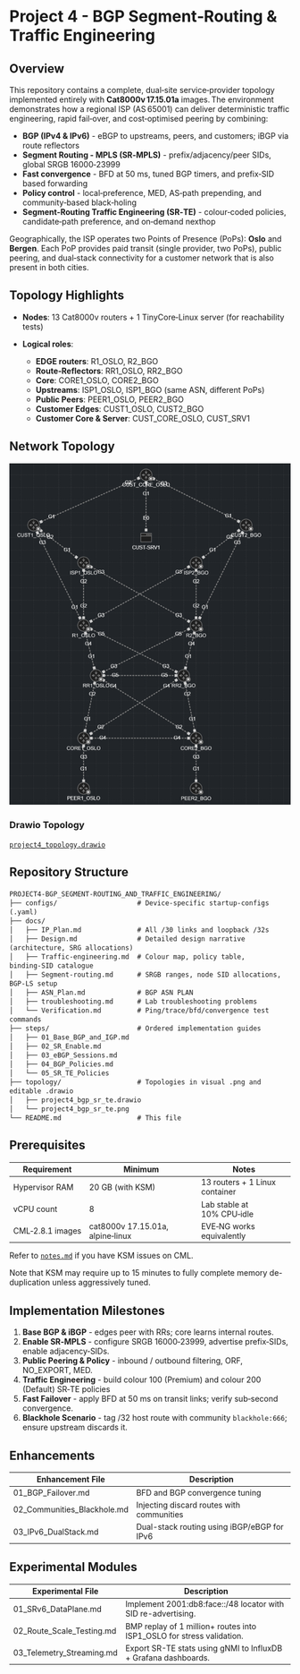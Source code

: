 # Project 4 - BGP Segment‑Routing & Traffic Engineering

## Overview

This repository contains a complete, dual‑site service‑provider topology implemented entirely with **Cat8000v 17.15.01a** images. The environment demonstrates how a regional ISP (AS 65001) can deliver deterministic traffic engineering, rapid fail‑over, and cost‑optimised peering by combining:

* **BGP (IPv4 & IPv6)** - eBGP to upstreams, peers, and customers; iBGP via route reflectors
* **Segment Routing - MPLS (SR‑MPLS)** - prefix/adjacency/peer SIDs, global SRGB 16000‑23999
* **Fast convergence** - BFD at 50 ms, tuned BGP timers, and prefix‑SID based forwarding
* **Policy control** - local‑preference, MED, AS‑path prepending, and community‑based black‑holing
* **Segment‑Routing Traffic Engineering (SR‑TE)** - colour‑coded policies, candidate‑path preference, and on‑demand nexthop

Geographically, the ISP operates two Points of Presence (PoPs): **Oslo** and **Bergen**. Each PoP provides paid transit (single provider, two PoPs), public peering, and dual‑stack connectivity for a customer network that is also present in both cities.

## Topology Highlights

* **Nodes**: 13 Cat8000v routers + 1 TinyCore‑Linux server (for reachability tests)
* **Logical roles**:

  * **EDGE routers**: R1_OSLO, R2_BGO
  * **Route‑Reflectors**: RR1_OSLO, RR2_BGO
  * **Core**: CORE1_OSLO, CORE2_BGO
  * **Upstreams**: ISP1_OSLO, ISP1_BGO (same ASN, different PoPs)
  * **Public Peers**: PEER1_OSLO, PEER2_BGO
  * **Customer Edges**: CUST1_OSLO, CUST2_BGO
  * **Customer Core & Server**: CUST_CORE_OSLO, CUST_SRV1

## Network Topology

![`Network Topology`](topology/project4_bgp_te_topology.png)

### Drawio Topology
[`project4_topology.drawio`](topology/project4_bgp_sr_te.drawio)  

## Repository Structure

```
PROJECT4-BGP_SEGMENT-ROUTING_AND_TRAFFIC_ENGINEERING/
├── configs/                    # Device‑specific startup‑configs (.yaml)
├── docs/
│   ├── IP_Plan.md              # All /30 links and loopback /32s
│   ├── Design.md               # Detailed design narrative (architecture, SRG allocations)
│   ├── Traffic-engineering.md  # Colour map, policy table, binding‑SID catalogue
│   ├── Segment-routing.md      # SRGB ranges, node SID allocations, BGP-LS setup
│   ├── ASN_Plan.md             # BGP ASN PLAN
│   ├── troubleshooting.md      # Lab troubleshooting problems
│   └── Verification.md         # Ping/trace/bfd/convergence test commands
├── steps/                      # Ordered implementation guides
│   ├── 01_Base_BGP_and_IGP.md
│   ├── 02_SR_Enable.md
│   ├── 03_eBGP_Sessions.md
│   ├── 04_BGP_Policies.md
│   └── 05_SR_TE_Policies
├── topology/                   # Topologies in visual .png and editable .drawio
│   ├── project4_bgp_sr_te.drawio
│   └── project4_bgp_sr_te.png
└── README.md                   # This file
```

## Prerequisites

| Requirement      | Minimum                              | Notes                                 |
| ---------------- | ------------------------------------ | ------------------------------------- |
| Hypervisor RAM   | 20 GB (with KSM)                     | 13 routers + 1 Linux container        | 
| vCPU count       | 8                                    | Lab stable at 10% CPU‑idle            |
| CML‑2.8.1 images | cat8000v 17.15.01a, alpine‑linux     | EVE‑NG works equivalently             |

Refer to [`notes.md`](notes/notes.md) if you have KSM issues on CML.

Note that KSM may require up to 15 minutes to fully complete memory de-duplication unless aggressively tuned.

## Implementation Milestones

1. **Base BGP & iBGP** - edges peer with RRs; core learns internal routes.
2. **Enable SR‑MPLS** - configure SRGB 16000‑23999, advertise prefix‑SIDs, enable adjacency‑SIDs.
3. **Public Peering & Policy** - inbound / outbound filtering, ORF, NO_EXPORT, MED.
4. **Traffic Engineering** - build colour 100 (Premium) and colour 200 (Default) SR‑TE policies
5. **Fast Failover** - apply BFD at 50 ms on transit links; verify sub‑second convergence.
6. **Blackhole Scenario** - tag /32 host route with community `blackhole:666`; ensure upstream discards it.

## Enhancements

| Enhancement File            | Description                                        |
|-----------------------------|----------------------------------------------------|
| 01_BGP_Failover.md          | BFD and BGP convergence tuning                     |
| 02_Communities_Blackhole.md | Injecting discard routes with communities          |
| 03_IPv6_DualStack.md        | Dual-stack routing using iBGP/eBGP for IPv6        |

## Experimental Modules

| Experimental File          | Description                                                           |
|----------------------------|-----------------------------------------------------------------------|
| 01_SRv6_DataPlane.md       | Implement 2001:db8:face::/48 locator with SID re-advertising.         |
| 02_Route_Scale_Testing.md  | BMP replay of 1 million+ routes into ISP1_OSLO for stress validation. |
| 03_Telemetry_Streaming.md  | Export SR-TE stats using gNMI to InfluxDB + Grafana dashboards.       |
